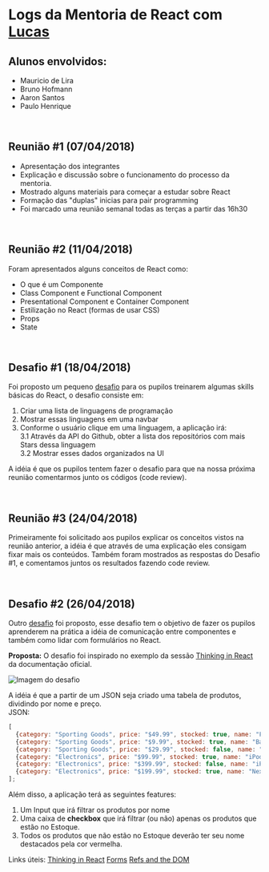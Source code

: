# Logs da Mentoria de React com [Lucas](https://github.com/ifpb/mentorship/blob/master/perfis/mentores/lucas_ferreira.md)

## Alunos envolvidos:

* Mauricio de Lira
* Bruno Hofmann
* Aaron Santos
* Paulo Henrique

<br>

## Reunião #1 (07/04/2018)

* Apresentação dos integrantes
* Explicação e discussão sobre o funcionamento do processo da mentoria.
* Mostrado alguns materiais para começar a estudar sobre React
* Formação das "duplas" inicias para pair programming
* Foi marcado uma reunião semanal todas as terças a partir das 16h30

<br>

## Reunião #2 (11/04/2018)

Foram apresentados alguns conceitos de React como:

* O que é um Componente
* Class Component e Functional Component
* Presentational Component e Container Component
* Estilização no React (formas de usar CSS)
* Props
* State

<br>

## Desafio #1 (18/04/2018)

Foi proposto um pequeno [desafio](https://4q41y03w14.codesandbox.io/) para os pupilos treinarem algumas skills básicas do React, o desafio consiste em:
1. Criar uma lista de linguagens de programação
2. Mostrar essas linguagens em uma navbar
3. Conforme o usuário clique em uma linguagem, a aplicação irá:  
3.1 Através da API do Github, obter a lista dos repositórios com mais Stars dessa linguagem  
3.2 Mostrar esses dados organizados na UI

A idéia é que os pupilos tentem fazer o desafio para que na nossa próxima reunião comentarmos junto os códigos (code review).

<br>

## Reunião #3 (24/04/2018)

Primeiramente foi solicitado aos pupilos explicar os conceitos vistos na reunião anterior, a idéia é que através de uma explicação eles consigam fixar mais os conteúdos.
Também foram mostrados as respostas do Desafio #1, e comentamos juntos os resultados fazendo code review.

<br>

## Desafio #2 (26/04/2018)

Outro [desafio](https://6w016xo803.codesandbox.io/) foi proposto, esse desafio tem o objetivo de fazer os pupilos aprenderem na prática a idéia de comunicação entre componentes e também como lidar com formulários no React.


**Proposta:**
O desafio foi inspirado no exemplo da sessão [Thinking in React](https://reactjs.org/docs/thinking-in-react.html) da documentação oficial.

![Imagem do desafio](https://reactjs.org/static/thinking-in-react-mock-1071fbcc9eed01fddc115b41e193ec11-4dd91.png)

A idéia é que a partir de um JSON seja criado uma tabela de produtos, dividindo por nome e preço.  
JSON:
```js
[
  {category: "Sporting Goods", price: "$49.99", stocked: true, name: "Football"},
  {category: "Sporting Goods", price: "$9.99", stocked: true, name: "Baseball"},
  {category: "Sporting Goods", price: "$29.99", stocked: false, name: "Basketball"},
  {category: "Electronics", price: "$99.99", stocked: true, name: "iPod Touch"},
  {category: "Electronics", price: "$399.99", stocked: false, name: "iPhone 5"},
  {category: "Electronics", price: "$199.99", stocked: true, name: "Nexus 7"}
];
```

Além disso, a aplicação terá as seguintes features:
1. Um Input que irá filtrar os produtos por nome
2. Uma caixa de **checkbox** que irá filtrar (ou não) apenas os produtos que estão no Estoque.
3. Todos os produtos que não estão no Estoque deverão ter seu nome destacados pela cor vermelha.


Links úteis:
[Thinking in React](https://reactjs.org/docs/thinking-in-react.html)
[Forms](https://reactjs.org/docs/forms.html)
[Refs and the DOM](https://reactjs.org/docs/refs-and-the-dom.html)